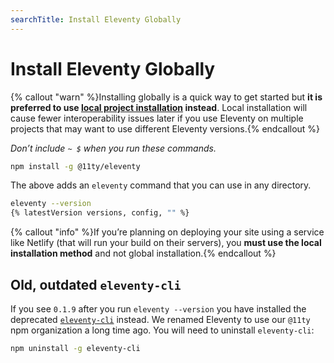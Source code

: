 ```yaml
---
searchTitle: Install Eleventy Globally
---
```

# Install Eleventy Globally

{% callout "warn" %}Installing globally is a quick way to get started but <strong>it is preferred to use <a href="/docs/getting-started/">local project installation</a> instead</strong>. Local installation will cause fewer interoperability issues later if you use Eleventy on multiple projects that may want to use different Eleventy versions.{% endcallout %}

_Don’t include `~ $` when you run these commands._

<div data-preprefix-cmdhomedir="first">

```bash
npm install -g @11ty/eleventy
```

</div>

The above adds an `eleventy` command that you can use in any directory.

<div data-preprefix-cmdhomedir="first">

```bash
eleventy --version
{% latestVersion versions, config, "" %}
```

</div>

{% callout "info" %}If you’re planning on deploying your site using a service like Netlify (that will run your build on their servers), you <strong>must use the local installation method</strong> and not global installation.{% endcallout %}

## Old, outdated `eleventy-cli`

If you see `0.1.9` after you run `eleventy --version` you have installed the deprecated [`eleventy-cli`](https://www.npmjs.com/package/eleventy-cli) instead. We renamed Eleventy to use our `@11ty` npm organization a long time ago. You will need to uninstall `eleventy-cli`:

<div data-preprefix-cmdhomedir="first">

```bash
npm uninstall -g eleventy-cli
```

</div>

